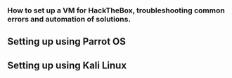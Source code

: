 ### How to set up a VM for HackTheBox, troubleshooting common errors and automation of solutions.

## Setting up using Parrot OS

## Setting up using Kali Linux
